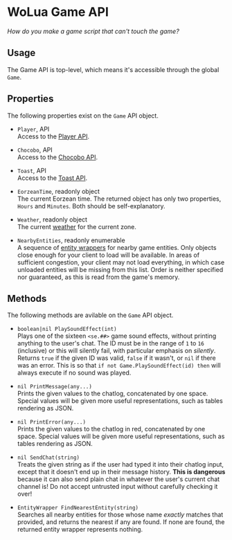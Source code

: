 # WoLua Game API
_How do you make a game script that can't touch the game?_

## Usage
The Game API is top-level, which means it's accessible through the global `Game`.

## Properties
The following properties exist on the `Game` API object.

- `Player`, API\
  Access to the [Player API](player.md).

- `Chocobo`, API\
  Access to the [Chocobo API](chocobo.md).

- `Toast`, API\
  Access to the [Toast API](toast.md).

- `EorzeanTime`, readonly object\
  The current Eorzean time. The returned object has only two properties, `Hours` and `Minutes`. Both should be self-explanatory.

- `Weather`, readonly object\
  The current [weather](weather.md) for the current zone.

- `NearbyEntities`, readonly enumerable\
  A sequence of [entity wrappers](entity.md) for nearby game entities. Only objects close enough for your client to load will be available. In areas of sufficient congestion, your client may not load everything, in which case unloaded entities will be missing from this list. Order is neither specified nor guaranteed, as this is read from the game's memory.

## Methods
The following methods are avilable on the `Game` API object.

- `boolean|nil PlaySoundEffect(int)`\
  Plays one of the sixteen `<se.##>` game sound effects, without printing anything to the user's chat. The ID must be in the range of `1` to `16` (inclusive) or this will silently fail, with particular emphasis on _silently_.\
  Returns `true` if the given ID was valid, `false` if it wasn't, or `nil` if there was an error. This is so that `if not Game.PlaySoundEffect(id) then` will always execute if no sound was played.

- `nil PrintMessage(any...)`\
  Prints the given values to the chatlog, concatenated by one space. Special values will be given more useful representations, such as tables rendering as JSON.

- `nil PrintError(any...)`\
  Prints the given values to the chatlog in red, concatenated by one space. Special values will be given more useful representations, such as tables rendering as JSON.

- `nil SendChat(string)`\
  Treats the given string as if the user had typed it into their chatlog input, except that it doesn't end up in their message history. **This is dangerous** because it can also send plain chat in whatever the user's current chat channel is! Do not accept untrusted input without carefully checking it over!

- `EntityWrapper FindNearestEntity(string)`\
  Searches all nearby entities for those whose name _exactly_ matches that provided, and returns the nearest if any are found. If none are found, the returned entity wrapper represents nothing.
